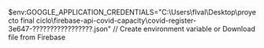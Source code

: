 $env:GOOGLE_APPLICATION_CREDENTIALS="C:\Users\flval\Desktop\proyecto final ciclo\firebase-api-covid-capacity\covid-register-3e647-?????????????????.json"
// Create environment variable or Download file from Firebase
